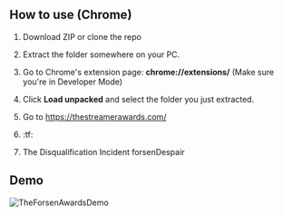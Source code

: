 ## How to use (Chrome)

1. Download ZIP or clone the repo

2. Extract the folder somewhere on your PC.

3. Go to Chrome's extension page: **chrome://extensions/** (Make sure you're in Developer Mode)

4. Click **Load unpacked** and select the folder you just extracted.

5. Go to https://thestreamerawards.com/

6. :tf:

7. The Disqualification Incident forsenDespair

## Demo

![TheForsenAwardsDemo](https://user-images.githubusercontent.com/16715946/152294732-9f935823-8eaa-4375-b532-6ced43680063.gif)

